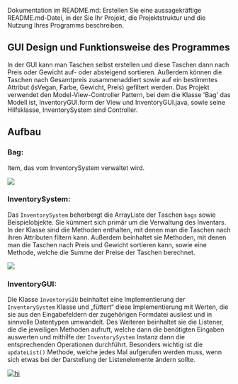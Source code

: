 Dokumentation im README.md: Erstellen Sie eine aussagekräftige README.md-Datei, in der
Sie Ihr Projekt, die Projektstruktur und die Nutzung Ihres Programms beschreiben.

## GUI Design und Funktionsweise des Programmes
In der GUI kann man Taschen selbst erstellen und diese Taschen dann nach Preis oder Gewicht auf- oder absteigend sortieren. Außerdem können die Taschen nach Gesamtpreis zusammenaddiert sowie auf ein bestimmtes Attribut (isVegan, Farbe, Gewicht, Preis) gefiltert werden.
Das Projekt verwendet den Model-View-Controller Pattern, bei dem die Klasse 'Bag' das Modell ist, InventoryGUI.form der View und InventoryGUI.java, sowie seine Hilfsklasse, InventorySystem sind Controller.
## Aufbau
### Bag:
Item, das vom InventorySystem verwaltet wird. 

[![](https://mermaid.ink/img/pako:eNplkcFuwyAMhl_F8inRuhfIsdvukzZ10sTFBY-gJTgC0mqq-u4jgVZadkHw_T-_bbigFsPYoR4oxmdHNtCovHGBdXLiYf-u_KrBnixclAd4BCPzcWCYgtNcyFsKzlvQMkj44zmzs30q6CgyMHlw8cCW_AIfIHJ6XXKacqGFkzhTJHuT2pp2xx9r6obHO_8flbW1ZlN72GhPS99NGWLTQZHaOmHBScppg-tcmdYqyl9VXnCHI4eRnMkPvT6hwtTzyAq7vDUUvhVmb_bRnLN_vMYuhZl3GGS2PXZfNMR8midDiesv3SwT-U-RcWN6MS5JqPD6Cw8dpjE?type=png)](https://mermaid.live/edit#pako:eNplkcFuwyAMhl_F8inRuhfIsdvukzZ10sTFBY-gJTgC0mqq-u4jgVZadkHw_T-_bbigFsPYoR4oxmdHNtCovHGBdXLiYf-u_KrBnixclAd4BCPzcWCYgtNcyFsKzlvQMkj44zmzs30q6CgyMHlw8cCW_AIfIHJ6XXKacqGFkzhTJHuT2pp2xx9r6obHO_8flbW1ZlN72GhPS99NGWLTQZHaOmHBScppg-tcmdYqyl9VXnCHI4eRnMkPvT6hwtTzyAq7vDUUvhVmb_bRnLN_vMYuhZl3GGS2PXZfNMR8midDiesv3SwT-U-RcWN6MS5JqPD6Cw8dpjE)
### InventorySystem:
Das `InventorySystem` beherbergt die ArrayListe der Taschen `bags` sowie Beispielobjekte. 
Sie kümmert sich primär um die Verwaltung des Inventars. 
In der Klasse sind die Methoden enthalten, mit denen man die Taschen nach ihren Attributen filtern kann. 
Außerdem beinhaltet sie Methoden, mit denen man die Taschen nach Preis und Gewicht sortieren kann, 
sowie eine Methode, welche die Summe der Preise der Taschen berechnet.

[![](https://mermaid.ink/img/pako:eNqVUstqwzAQ_BWhk03dH_CtbnooFFpwaaF1D2trI6vRI6zlgAnJt1exnELcJNCDQd4Zzcxqd8sbJ5DnvNHQdQsFksBUVijCxitnWfFa2RFjj3aD1jsayqHzaNi2sozdsjsiGJ5U5_cFyD2rQXZnAR1OKIoJvmEN6KbsTZIy4fpaY6wqq_xz_Y0rjwHZOCVifam0R3pHJVufLMYL6cwhEkEcPJLSk7Iym7QzVjunEeyx8Ff6hVSDV5Ul-kP65DwaVd5Qgk2KaHaeSGjcBg8Zw5ceg0XMkUAqhqnN09u_PVzzv3fa0dT8xS5K1GG4cRYXuvEuaozYLEjKIvb5dRI6PuC_MnezLHOfOKNdFV6HZ9wgGVAi7Oq4eRX3LRqseB6OAmhV8cANPOhD-sE2PPfUY8bJ9bLl-RJ0F_76tQCP06IfKWuwH86ZGelBqLDuU3H3A19SHgI?type=png)](https://mermaid.live/edit#pako:eNqVUstqwzAQ_BWhk03dH_CtbnooFFpwaaF1D2trI6vRI6zlgAnJt1exnELcJNCDQd4Zzcxqd8sbJ5DnvNHQdQsFksBUVijCxitnWfFa2RFjj3aD1jsayqHzaNi2sozdsjsiGJ5U5_cFyD2rQXZnAR1OKIoJvmEN6KbsTZIy4fpaY6wqq_xz_Y0rjwHZOCVifam0R3pHJVufLMYL6cwhEkEcPJLSk7Iym7QzVjunEeyx8Ff6hVSDV5Ul-kP65DwaVd5Qgk2KaHaeSGjcBg8Zw5ceg0XMkUAqhqnN09u_PVzzv3fa0dT8xS5K1GG4cRYXuvEuaozYLEjKIvb5dRI6PuC_MnezLHOfOKNdFV6HZ9wgGVAi7Oq4eRX3LRqseB6OAmhV8cANPOhD-sE2PPfUY8bJ9bLl-RJ0F_76tQCP06IfKWuwH86ZGelBqLDuU3H3A19SHgI)
### InventoryGUI:
Die Klasse `InventoryGIU` beinhaltet eine Implementierung der `InventorySystem` Klasse und „füttert“ diese Implementierung mit Werten, 
die sie aus den Eingabefeldern der zugehörigen Formdatei ausliest und in sinnvolle Datentypen umwandelt. 
Des Weiteren beinhaltet sie die Listener, die die jeweiligen Methoden aufruft, welche dann die benötigten Eingaben 
auswerten und mithilfe der `InventorySystem` Instanz dann die entsprechenden Operationen durchführt. 
Besonders wichtig ist die `updateList()` Methode, welche jedes Mal aufgerufen werden muss, 
wenn sich etwas bei der Darstellung der Listenelemente ändern sollte. 

[![hi](https://mermaid.ink/img/pako:eNqFU01v2zAM_SuCTi3Q_YHcmu4DGXYo5nYFBl8UibWJSqIhU1mNovntk2WliJKuu1gUH_XeIy29SE0G5Epqq8bxM6ouKNd6gwE0I3mxvmt9xsTG78Azhenb_Ua8tF6IT-L7D7UFK_4Adj3nuOTv4Jm_Ilgj-BA95KJ_47cBNTTRlYp1ZE76OoBiWDYFaXQga2-VBzG-hZWfYaY6tnNDbktreha6BD9R9xx9t-BvrTXTyOAE-t1_fNYml_4rkwV5RMsQ8pEKni1b4aa8nntPY_jQ_g1ZCrXScKZRWcgnKniR03P-WKs69Qs65d8jPbisGXHkfcMBfbcXmAY5Jw4t9KCfcgslyNTvaT6cDbMD3vghcu7h4lIsEjWWR5wwQ3Fry-9BjzxbAA9hTNiO0CyIMmatuiqViK5HnVJbIgvqRHoxdcIfB5Pu5qxwcR2CmnL_iXd_wpsZcr_H9K9t-sgr6SA4hSa9wfyoWsk9OGjlKoVGhadWptpUpyJTM3ktVxwiXMlAsevl6lHZMe0WL-UBH0oG5X8TuZOiLwbTXS_J17-fJWYg?type=png)](https://mermaid.live/edit#pako:eNqFU01v2zAM_SuCTi3Q_YHcmu4DGXYo5nYFBl8UibWJSqIhU1mNovntk2WliJKuu1gUH_XeIy29SE0G5Epqq8bxM6ouKNd6gwE0I3mxvmt9xsTG78Azhenb_Ua8tF6IT-L7D7UFK_4Adj3nuOTv4Jm_Ilgj-BA95KJ_47cBNTTRlYp1ZE76OoBiWDYFaXQga2-VBzG-hZWfYaY6tnNDbktreha6BD9R9xx9t-BvrTXTyOAE-t1_fNYml_4rkwV5RMsQ8pEKni1b4aa8nntPY_jQ_g1ZCrXScKZRWcgnKniR03P-WKs69Qs65d8jPbisGXHkfcMBfbcXmAY5Jw4t9KCfcgslyNTvaT6cDbMD3vghcu7h4lIsEjWWR5wwQ3Fry-9BjzxbAA9hTNiO0CyIMmatuiqViK5HnVJbIgvqRHoxdcIfB5Pu5qxwcR2CmnL_iXd_wpsZcr_H9K9t-sgr6SA4hSa9wfyoWsk9OGjlKoVGhadWptpUpyJTM3ktVxwiXMlAsevl6lHZMe0WL-UBH0oG5X8TuZOiLwbTXS_J17-fJWYg)